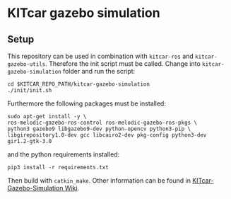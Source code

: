 # KITcar gazebo simulation

## Setup

This repository can be used in combination with `kitcar-ros` and `kitcar-gazebo-utils`. Therefore the init script must be called. Change into `kitcar-gazebo-simulation` folder and run the script:
```
cd $KITCAR_REPO_PATH/kitcar-gazebo-simulation
./init/init.sh
```
Furthermore the following packages must be installed:
```
sudo apt-get install -y \
ros-melodic-gazebo-ros-control ros-melodic-gazebo-ros-pkgs \
python3 gazebo9 libgazebo9-dev python-opencv python3-pip \
libgirepository1.0-dev gcc libcairo2-dev pkg-config python3-dev gir1.2-gtk-3.0
```
and the python requirements installed:
```
pip3 install -r requirements.txt
```
Then build with `catkin_make`.
Other information can be found in [KITcar-Gazebo-Simulation Wiki](https://wiki.kitcar-team.de/doku.php?id=technik:repos:kitcar-gazebo-simulation:start).

